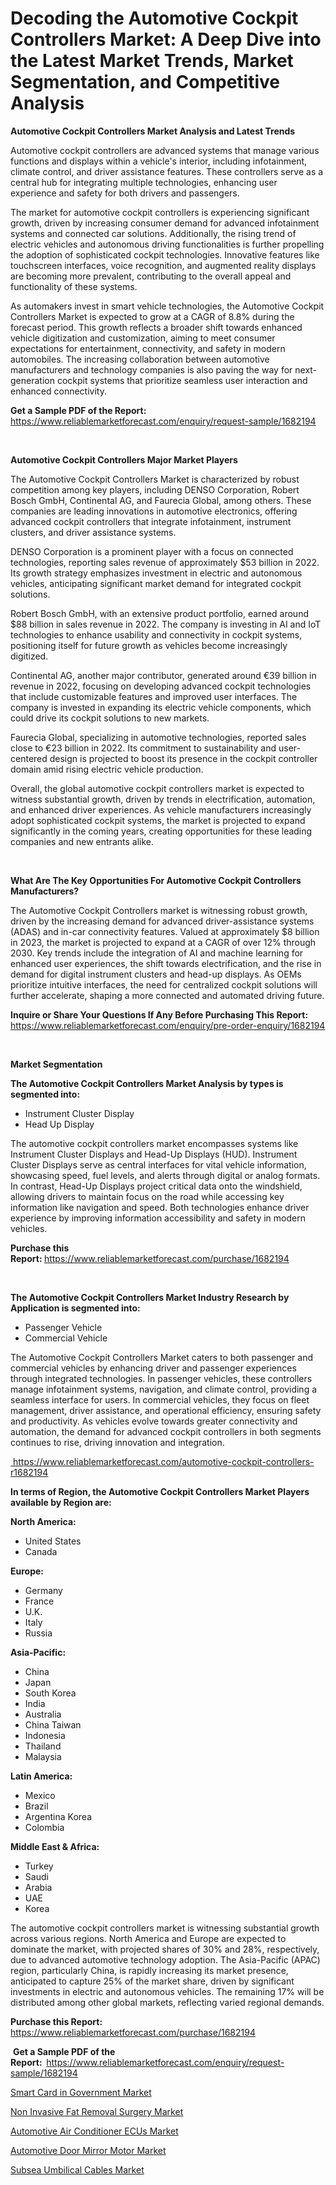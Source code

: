 <p><h1>Decoding the Automotive Cockpit Controllers Market: A Deep Dive into the Latest Market Trends, Market Segmentation, and Competitive Analysis</h1></p><p><strong>Automotive Cockpit Controllers Market Analysis and Latest Trends</strong></p>
<p><p>Automotive cockpit controllers are advanced systems that manage various functions and displays within a vehicle's interior, including infotainment, climate control, and driver assistance features. These controllers serve as a central hub for integrating multiple technologies, enhancing user experience and safety for both drivers and passengers.</p><p>The market for automotive cockpit controllers is experiencing significant growth, driven by increasing consumer demand for advanced infotainment systems and connected car solutions. Additionally, the rising trend of electric vehicles and autonomous driving functionalities is further propelling the adoption of sophisticated cockpit technologies. Innovative features like touchscreen interfaces, voice recognition, and augmented reality displays are becoming more prevalent, contributing to the overall appeal and functionality of these systems.</p><p>As automakers invest in smart vehicle technologies, the Automotive Cockpit Controllers Market is expected to grow at a CAGR of 8.8% during the forecast period. This growth reflects a broader shift towards enhanced vehicle digitization and customization, aiming to meet consumer expectations for entertainment, connectivity, and safety in modern automobiles. The increasing collaboration between automotive manufacturers and technology companies is also paving the way for next-generation cockpit systems that prioritize seamless user interaction and enhanced connectivity.</p></p>
<p><strong>Get a Sample PDF of the Report:&nbsp;</strong> <a href="https://www.reliablemarketforecast.com/enquiry/request-sample/1682194?utm_campaign=1129&utm_medium=2&utm_source=Github&utm_content=ia&utm_term=01102024&utm_id=automotive-cockpit-controllers">https://www.reliablemarketforecast.com/enquiry/request-sample/1682194</a></p>
<p>&nbsp;</p>
<p><strong>Automotive Cockpit Controllers Major Market Players</strong></p>
<p><p>The Automotive Cockpit Controllers Market is characterized by robust competition among key players, including DENSO Corporation, Robert Bosch GmbH, Continental AG, and Faurecia Global, among others. These companies are leading innovations in automotive electronics, offering advanced cockpit controllers that integrate infotainment, instrument clusters, and driver assistance systems.</p><p>DENSO Corporation is a prominent player with a focus on connected technologies, reporting sales revenue of approximately $53 billion in 2022. Its growth strategy emphasizes investment in electric and autonomous vehicles, anticipating significant market demand for integrated cockpit solutions. </p><p>Robert Bosch GmbH, with an extensive product portfolio, earned around $88 billion in sales revenue in 2022. The company is investing in AI and IoT technologies to enhance usability and connectivity in cockpit systems, positioning itself for future growth as vehicles become increasingly digitized.</p><p>Continental AG, another major contributor, generated around €39 billion in revenue in 2022, focusing on developing advanced cockpit technologies that include customizable features and improved user interfaces. The company is invested in expanding its electric vehicle components, which could drive its cockpit solutions to new markets.</p><p>Faurecia Global, specializing in automotive technologies, reported sales close to €23 billion in 2022. Its commitment to sustainability and user-centered design is projected to boost its presence in the cockpit controller domain amid rising electric vehicle production.</p><p>Overall, the global automotive cockpit controllers market is expected to witness substantial growth, driven by trends in electrification, automation, and enhanced driver experiences. As vehicle manufacturers increasingly adopt sophisticated cockpit systems, the market is projected to expand significantly in the coming years, creating opportunities for these leading companies and new entrants alike.</p></p>
<p>&nbsp;</p>
<p><strong>What Are The Key Opportunities For Automotive Cockpit Controllers Manufacturers?</strong></p>
<p><p>The Automotive Cockpit Controllers market is witnessing robust growth, driven by the increasing demand for advanced driver-assistance systems (ADAS) and in-car connectivity features. Valued at approximately $8 billion in 2023, the market is projected to expand at a CAGR of over 12% through 2030. Key trends include the integration of AI and machine learning for enhanced user experiences, the shift towards electrification, and the rise in demand for digital instrument clusters and head-up displays. As OEMs prioritize intuitive interfaces, the need for centralized cockpit solutions will further accelerate, shaping a more connected and automated driving future.</p></p>
<p><strong>Inquire or Share Your Questions If Any Before Purchasing This Report:</strong> <a href="https://www.reliablemarketforecast.com/enquiry/pre-order-enquiry/1682194?utm_campaign=1129&utm_medium=2&utm_source=Github&utm_content=ia&utm_term=01102024&utm_id=automotive-cockpit-controllers">https://www.reliablemarketforecast.com/enquiry/pre-order-enquiry/1682194</a></p>
<p>&nbsp;</p>
<p><strong>Market Segmentation</strong></p>
<p><strong>The Automotive Cockpit Controllers Market Analysis by types is segmented into:</strong></p>
<p><ul><li>Instrument Cluster Display</li><li>Head Up Display</li></ul></p>
<p><p>The automotive cockpit controllers market encompasses systems like Instrument Cluster Displays and Head-Up Displays (HUD). Instrument Cluster Displays serve as central interfaces for vital vehicle information, showcasing speed, fuel levels, and alerts through digital or analog formats. In contrast, Head-Up Displays project critical data onto the windshield, allowing drivers to maintain focus on the road while accessing key information like navigation and speed. Both technologies enhance driver experience by improving information accessibility and safety in modern vehicles.</p></p>
<p><strong>Purchase this Report:&nbsp;</strong><a href="https://www.reliablemarketforecast.com/purchase/1682194?utm_campaign=1129&utm_medium=2&utm_source=Github&utm_content=ia&utm_term=01102024&utm_id=automotive-cockpit-controllers">https://www.reliablemarketforecast.com/purchase/1682194</a></p>
<p>&nbsp;</p>
<p><strong>The Automotive Cockpit Controllers Market Industry Research by Application is segmented into:</strong></p>
<p><ul><li>Passenger Vehicle</li><li>Commercial Vehicle</li></ul></p>
<p><p>The Automotive Cockpit Controllers Market caters to both passenger and commercial vehicles by enhancing driver and passenger experiences through integrated technologies. In passenger vehicles, these controllers manage infotainment systems, navigation, and climate control, providing a seamless interface for users. In commercial vehicles, they focus on fleet management, driver assistance, and operational efficiency, ensuring safety and productivity. As vehicles evolve towards greater connectivity and automation, the demand for advanced cockpit controllers in both segments continues to rise, driving innovation and integration.</p></p>
<p><a href="https://www.reliablemarketforecast.com/automotive-cockpit-controllers-r1682194?utm_campaign=1129&utm_medium=2&utm_source=Github&utm_content=ia&utm_term=01102024&utm_id=automotive-cockpit-controllers">&nbsp;https://www.reliablemarketforecast.com/automotive-cockpit-controllers-r1682194</a></p>
<p><strong>In terms of Region, the Automotive Cockpit Controllers Market Players available by Region are:</strong></p>
<p>
    <p> <strong> North America: </strong>
        <ul>
            <li>United States</li>
            <li>Canada</li>
        </ul>
        </p> 
    <p> <strong> Europe: </strong>
        <ul>
            <li>Germany</li>
            <li>France</li>
            <li>U.K.</li>
            <li>Italy</li>
            <li>Russia</li>
        </ul>
        </p> 
    <p> <strong> Asia-Pacific: </strong>
        <ul>
            <li>China</li>
            <li>Japan</li>
            <li>South Korea</li>
            <li>India</li>
            <li>Australia</li>
            <li>China Taiwan</li>
            <li>Indonesia</li>
            <li>Thailand</li>
            <li>Malaysia</li>
        </ul>
        </p> 
    <p> <strong> Latin America: </strong>
        <ul>
            <li>Mexico</li>
            <li>Brazil</li>
            <li>Argentina Korea</li>
            <li>Colombia</li>
        </ul>
        </p> 
    <p> <strong> Middle East & Africa: </strong>
        <ul>
            <li>Turkey</li>
            <li>Saudi</li>
            <li>Arabia</li>
            <li>UAE</li>
            <li>Korea</li>
        </ul>
    </p>
    </p>
<p><p>The automotive cockpit controllers market is witnessing substantial growth across various regions. North America and Europe are expected to dominate the market, with projected shares of 30% and 28%, respectively, due to advanced automotive technology adoption. The Asia-Pacific (APAC) region, particularly China, is rapidly increasing its market presence, anticipated to capture 25% of the market share, driven by significant investments in electric and autonomous vehicles. The remaining 17% will be distributed among other global markets, reflecting varied regional demands.</p></p>
<p><strong>Purchase this Report: </strong><a href="https://www.reliablemarketforecast.com/purchase/1682194?utm_campaign=1129&utm_medium=2&utm_source=Github&utm_content=ia&utm_term=01102024&utm_id=automotive-cockpit-controllers">https://www.reliablemarketforecast.com/purchase/1682194</a></p>
<p>&nbsp;<strong>Get a Sample PDF of the Report:&nbsp;&nbsp;</strong><a href="https://www.reliablemarketforecast.com/enquiry/request-sample/1682194?utm_campaign=1129&utm_medium=2&utm_source=Github&utm_content=ia&utm_term=01102024&utm_id=automotive-cockpit-controllers">https://www.reliablemarketforecast.com/enquiry/request-sample/1682194</a></p>
<p><strong></strong></p>
<p><p><a href="https://issuu.com/reportprime-2/docs/smart-card-in-government-market-siz_769f9192600f16?utm_campaign=1129&utm_medium=2&utm_source=Github&utm_content=ia&utm_term=01102024&utm_id=automotive-cockpit-controllers">Smart Card in Government Market</a></p><p><a href="https://www.linkedin.com/pulse/non-invasive-fat-removal-surgery-industry-forecast-market-uqk5e?utm_campaign=1129&utm_medium=2&utm_source=Github&utm_content=ia&utm_term=01102024&utm_id=automotive-cockpit-controllers">Non Invasive Fat Removal Surgery Market</a></p><p><a href="https://github.com/Armeladukagjini693/Market-Research-Report-List-1/blob/main/automotive-air-conditioner-ecus-market.md?utm_campaign=1129&utm_medium=2&utm_source=Github&utm_content=ia&utm_term=01102024&utm_id=automotive-cockpit-controllers">Automotive Air Conditioner ECUs Market</a></p><p><a href="https://github.com/irishfasticzg0/Market-Research-Report-List-1/blob/main/automotive-door-mirror-motor-market.md?utm_campaign=1129&utm_medium=2&utm_source=Github&utm_content=ia&utm_term=01102024&utm_id=automotive-cockpit-controllers">Automotive Door Mirror Motor Market</a></p><p><a href="https://www.linkedin.com/pulse/global-subsea-umbilical-cables-market-sector2024-2031-metrics-6xgff?utm_campaign=1129&utm_medium=2&utm_source=Github&utm_content=ia&utm_term=01102024&utm_id=automotive-cockpit-controllers">Subsea Umbilical Cables Market</a></p></p>